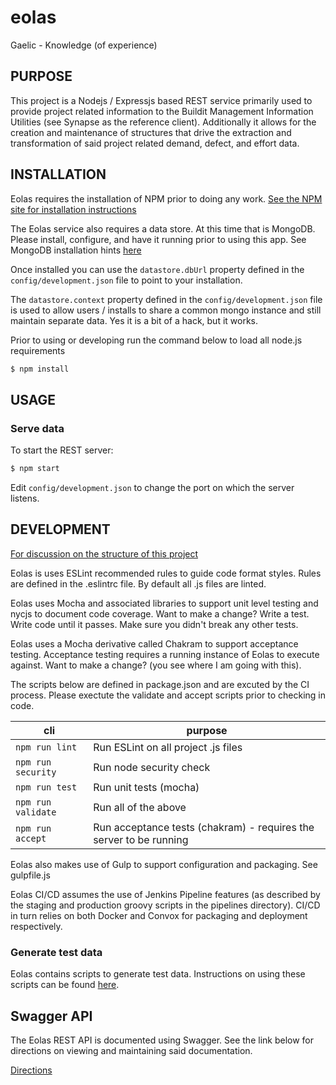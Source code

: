 # eolas
Gaelic - Knowledge (of experience)

## PURPOSE

This project is a Nodejs / Expressjs based REST service primarily used to provide project related information to the Buildit Management Information Utilities (see Synapse as the reference client).  Additionally it allows for the creation and maintenance of structures that drive the extraction and transformation of said project related demand, defect, and effort data.

## INSTALLATION

Eolas requires the installation of NPM prior to doing any work.  [See the NPM site for installation instructions](npmjs.com "NPM installtion")

The Eolas service also requires a data store. At this time that is MongoDB.
Please install, configure, and have it running prior to using this app.  See MongoDB installation hints [here](mongodb.md "Mongo DB installtion instructions")

Once installed you can use the `datastore.dbUrl` property defined in the `config/development.json` file to point to your installation.

The `datastore.context` property defined in the `config/development.json` file is used to allow users / installs to share a common mongo instance and still maintain separate data.  Yes it is a bit of a hack, but it works.

Prior to using or developing run the command below to load all node.js requirements

```sh
$ npm install
```

## USAGE

### Serve data
To start the REST server:
```sh
$ npm start
```

Edit `config/development.json` to change the port on which the server listens.

## DEVELOPMENT

[For discussion on the structure of this project](structure.md "Eolas structure")

Eolas is uses ESLint recommended rules to guide code format styles.  Rules are defined in the .eslintrc file.  By default all .js files are linted.

Eolas uses Mocha and associated libraries to support unit level testing and nycjs to document code coverage.  Want to make a change?  Write a test.  Write code until it passes.  Make sure you didn't break any other tests.

Eolas uses a Mocha derivative called Chakram to support acceptance testing.  Acceptance testing requires a running instance of Eolas to execute against.  Want to make a change?  (you see where I am going with this).

The scripts below are defined in package.json and are excuted by the CI process.  Please exectute the validate and accept scripts prior to checking in code.

| cli                 | purpose                                                             |
|---------------------|---------------------------------------------------------------------|
| `npm run lint`      | Run ESLint on all project .js files                                 |
| `npm run security`  | Run node security check                                             |
| `npm run test`      | Run unit tests (mocha)                                              |
| `npm run validate`  | Run all of the above                                                |
| `npm run accept`    | Run acceptance tests (chakram) - requires the server to be running  |

Eolas also makes use of Gulp to support configuration and packaging.  See gulpfile.js

Eolas CI/CD assumes the use of Jenkins Pipeline features (as described by the staging and production groovy scripts in the pipelines directory).  CI/CD in turn relies on both Docker and Convox for packaging and deployment respectively.

### Generate test data
Eolas contains scripts to generate test data. Instructions on using these scripts can be found [here](readme-generateTestData.md).

## Swagger API
The Eolas REST API is documented using Swagger.  See the link below for directions on viewing and maintaining said documentation.

[Directions](swagger.md "Swagger documentation generation")

